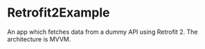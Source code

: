 # Retrofit2Example
An app which fetches data from a dummy API using Retrofit 2. The architecture is MVVM.
